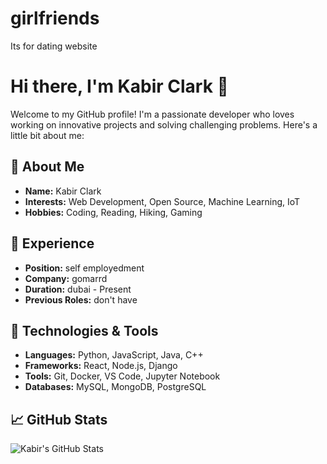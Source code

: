 # girlfriends
Its for dating website 
# Hi there, I'm Kabir Clark 👋

Welcome to my GitHub profile! I'm a passionate developer who loves working on innovative projects and solving challenging problems. Here's a little bit about me:

## 🌟 About Me

- **Name:** Kabir Clark
- **Interests:** Web Development, Open Source, Machine Learning, IoT
- **Hobbies:** Coding, Reading, Hiking, Gaming

## 💼 Experience

- **Position:** self employedment 
- **Company:** gomarrd
- **Duration:** dubai  - Present
- **Previous Roles:** don't have 

## 🔧 Technologies & Tools

- **Languages:** Python, JavaScript, Java, C++
- **Frameworks:** React, Node.js, Django
- **Tools:** Git, Docker, VS Code, Jupyter Notebook
- **Databases:** MySQL, MongoDB, PostgreSQL

## 📈 GitHub Stats

![Kabir's GitHub Stats](https://github-readme-stats.vercel.app/api?username=kabirclark&show_icons=true&theme=radical)


